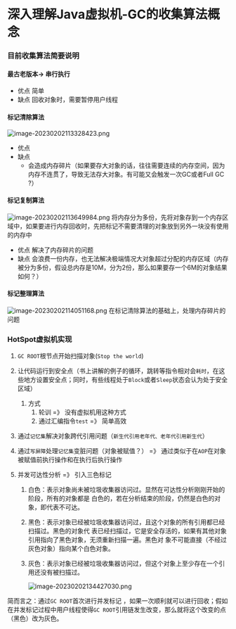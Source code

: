 # 深入理解Java虚拟机-GC的收集算法概念



### 目前收集算法简要说明

#### 最古老版本-> 串行执行

- 优点  简单
- 缺点 回收对象时，需要暂停用户线程

#### 标记清除算法
![image-20230202113328423.png](https://s2.loli.net/2023/02/08/Nis5ZeyUlQ1gLon.png)
- 优点  
- 缺点 
  - 会造成内存碎片（如果要存大对象的话，往往需要连续的内存空间，因为内存不连贯了，导致无法存大对象。有可能又会触发一次GC或者Full GC ?）
#### 标记复制算法
![image-20230202113649984.png](https://s2.loli.net/2023/02/08/MQXwFT1O6f4i5a7.png)
将内存分为多份，先将对象存到一个内存区域中，如果要进行内存回收时，先把标记不需要清理的对象放到另外一块没有使用的内存中
- 优点  解决了内存碎片的问题
- 缺点  会浪费一份内存，也无法解决极端情况大对象超过分配的内存区域（内存被分为多份，假设总内存是10M，分为2份，那么如果要存一个6M的对象结果如何？）
#### 标记整理算法

![image-20230202114051168.png](https://s2.loli.net/2023/02/08/6liH4LnyTcCAjzY.png)
在标记清除算法的基础上，处理内存碎片的问题
​	

### HotSpot虚拟机实现

1. `GC ROOT`根节点开始扫描对象(`Stop the world`)

2. 让代码运行到安全点（书上讲解的例子的循环，跳转等指令相对会`耗时`，在这些地方设置安全点；同时，有些线程处于`Block`或者`Sleep`状态会认为处于安全区域）

   1. 方式
      1. 轮训 =》 没有虚拟机用这种方式
      2. 通过汇编指令`test` =》 简单高效

3. 通过`记忆集`解决对象跨代引用问题（`新生代引用老年代、老年代引用新生代`）

4. 通过`写屏障`处理`记忆集`变脏问题（对象被赋值？） =》 通过类似于在`AOP`在对象被赋值前执行操作和在执行后执行操作

5. 并发可达性分析 =》 引入三色标记

   1. 白色：表示对象尚未被垃圾收集器访问过。显然在可达性分析刚刚开始的阶段，所有的对象都是
      白色的，若在分析结束的阶段，仍然是白色的对象，即代表不可达。

   2. 黑色：表示对象已经被垃圾收集器访问过，且这个对象的所有引用都已经扫描过。黑色的对象代
      表已经扫描过，它是安全存活的，如果有其他对象引用指向了黑色对象，无须重新扫描一遍。黑色对
      象不可能直接（不经过灰色对象）指向某个白色对象。

   3. 灰色：表示对象已经被垃圾收集器访问过，但这个对象上至少存在一个引用还没有被扫描过。

      ![image-20230202134427030.png](https://s2.loli.net/2023/02/08/j37RuNlrtngKkLZ.png)



简而言之：通过`GC ROOT`首次进行并发标记 ，如果一次顺利就可以进行回收；假如在并发标记过程中用户线程使得`GC ROOT`引用链发生改变，那么就将这个改变的点（黑色）改为灰色。
